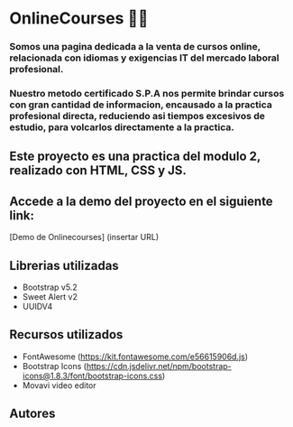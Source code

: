 # OnlineCourses 🐱‍🏍
### Somos una pagina dedicada a la venta de cursos online, relacionada con idiomas y exigencias IT del mercado laboral profesional. 
### Nuestro metodo certificado S.P.A nos permite brindar cursos con gran cantidad de informacion, encausado a la practica profesional directa, reduciendo asi tiempos excesivos de estudio, para volcarlos directamente a la practica.  
  
##  Este proyecto es una practica del modulo 2, realizado con HTML, CSS y JS.


## Accede a la demo del proyecto en el siguiente link:
[Demo de Onlinecourses] (insertar URL)

## Librerias utilizadas
- Bootstrap v5.2
- Sweet Alert v2
- UUIDV4
  

## Recursos utilizados

- FontAwesome (https://kit.fontawesome.com/e56615906d.js)
- Bootstrap Icons (https://cdn.jsdelivr.net/npm/bootstrap-icons@1.8.3/font/bootstrap-icons.css)
- Movavi video editor

## Autores
